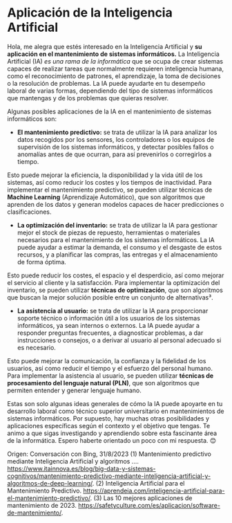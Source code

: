 # Aplicación de la Inteligencia Artificial

Hola, me alegra que estés interesado en la Inteligencia Artificial y **su aplicación en el mantenimiento de sistemas informáticos.** La Inteligencia Artificial (IA) _es una rama de la informática_ que se ocupa de crear sistemas capaces de realizar tareas que normalmente requieren inteligencia humana, como el reconocimiento de patrones, el aprendizaje, la toma de decisiones o la resolución de problemas. La IA puede ayudarte en tu desempeño laboral de varias formas, dependiendo del tipo de sistemas informáticos que mantengas y de los problemas que quieras resolver. 

Algunas posibles aplicaciones de la IA en el mantenimiento de sistemas informáticos son:

- **El mantenimiento predictivo:** se trata de utilizar la IA para analizar los datos recogidos por los sensores, los controladores o los equipos de supervisión de los sistemas informáticos, y detectar posibles fallos o anomalías antes de que ocurran, para así prevenirlos o corregirlos a tiempo. 

Esto puede mejorar la eficiencia, la disponibilidad y la vida útil de los sistemas, así como reducir los costes y los tiempos de inactividad. Para implementar el mantenimiento predictivo, se pueden utilizar técnicas de **Machine Learning** (Aprendizaje Automático), que son algoritmos que aprenden de los datos y generan modelos capaces de hacer predicciones o clasificaciones.

- **La optimización del inventario:** se trata de utilizar la IA para gestionar mejor el stock de piezas de repuesto, herramientas o materiales necesarios para el mantenimiento de los sistemas informáticos. La IA puede ayudar a estimar la demanda, el consumo y el desgaste de estos recursos, y a planificar las compras, las entregas y el almacenamiento de forma óptima. 

Esto puede reducir los costes, el espacio y el desperdicio, así como mejorar el servicio al cliente y la satisfacción. Para implementar la optimización del inventario, se pueden utilizar **técnicas de optimización**, que son algoritmos que buscan la mejor solución posible entre un conjunto de alternativas³.

- **La asistencia al usuario:** se trata de utilizar la IA para proporcionar soporte técnico o información útil a los usuarios de los sistemas informáticos, ya sean internos o externos. La IA puede ayudar a responder preguntas frecuentes, a diagnosticar problemas, a dar instrucciones o consejos, o a derivar al usuario al personal adecuado si es necesario. 

Esto puede mejorar la comunicación, la confianza y la fidelidad de los usuarios, así como reducir el tiempo y el esfuerzo del personal humano. Para implementar la asistencia al usuario, se pueden utilizar **técnicas de procesamiento del lenguaje natural (PLN)**, que son algoritmos que permiten entender y generar lenguaje humano.

Estas son solo algunas ideas generales de cómo la IA puede apoyarte en tu desarrollo laboral como técnico superior universitario en mantenimientos de sistemas informáticos. Por supuesto, hay muchas otras posibilidades y aplicaciones específicas según el contexto y el objetivo que tengas. Te animo a que sigas investigando y aprendiendo sobre esta fascinante área de la informática. Espero haberte orientado un poco con mi respuesta. 😊

Origen: Conversación con Bing, 31/8/2023 
(1) Mantenimiento predictivo mediante Inteligencia Artificial y algoritmos .... https://www.itainnova.es/blog/big-data-y-sistemas-cognitivos/mantenimiento-predictivo-mediante-inteligencia-artificial-y-algoritmos-de-deep-learning/.
(2) Inteligencia Artificial para el Mantenimiento Predictivo. https://aprendeia.com/inteligencia-artificial-para-el-mantenimiento-predictivo/.
(3) Las 10 mejores aplicaciones de mantenimiento de 2023. https://safetyculture.com/es/aplicacion/software-de-mantenimiento/.
